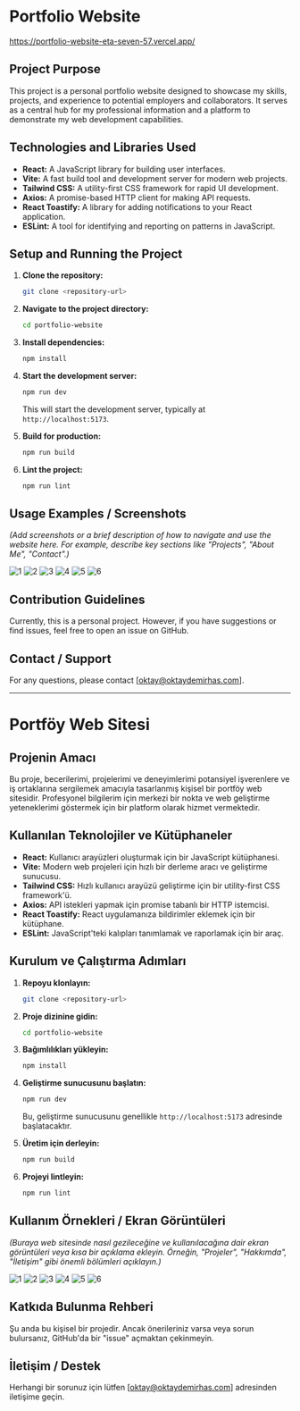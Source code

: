 # Portfolio Website
https://portfolio-website-eta-seven-57.vercel.app/

## Project Purpose

This project is a personal portfolio website designed to showcase my skills, projects, and experience to potential employers and collaborators. It serves as a central hub for my professional information and a platform to demonstrate my web development capabilities.

## Technologies and Libraries Used

- **React:** A JavaScript library for building user interfaces.
- **Vite:** A fast build tool and development server for modern web projects.
- **Tailwind CSS:** A utility-first CSS framework for rapid UI development.
- **Axios:** A promise-based HTTP client for making API requests.
- **React Toastify:** A library for adding notifications to your React application.
- **ESLint:** A tool for identifying and reporting on patterns in JavaScript.

## Setup and Running the Project

1.  **Clone the repository:**
    ```bash
    git clone <repository-url>
    ```
2.  **Navigate to the project directory:**
    ```bash
    cd portfolio-website
    ```
3.  **Install dependencies:**
    ```bash
    npm install
    ```
4.  **Start the development server:**

    ```bash
    npm run dev
    ```

    This will start the development server, typically at `http://localhost:5173`.

5.  **Build for production:**

    ```bash
    npm run build
    ```

6.  **Lint the project:**
    ```bash
    npm run lint
    ```

## Usage Examples / Screenshots

_(Add screenshots or a brief description of how to navigate and use the website here. For example, describe key sections like "Projects", "About Me", "Contact".)_

![1](https://github.com/user-attachments/assets/3498a2ce-ed14-41ba-a007-ab40f6a440e8)
![2](https://github.com/user-attachments/assets/7d43ea97-07ed-44a4-aa73-e106db56ed43)
![3](https://github.com/user-attachments/assets/cb01d99d-4c19-4d28-86bb-cd998d374c46)
![4](https://github.com/user-attachments/assets/93d37ecc-c325-4c22-a51b-312ddb502a49)
![5](https://github.com/user-attachments/assets/68c12490-b23b-4a4f-9dd8-9d98885d82c1)
![6](https://github.com/user-attachments/assets/2b1a8300-fb94-4919-b756-ffc33d45615a)


## Contribution Guidelines

Currently, this is a personal project. However, if you have suggestions or find issues, feel free to open an issue on GitHub.

## Contact / Support

For any questions, please contact [oktay@oktaydemirhas.com].

---

# Portföy Web Sitesi

## Projenin Amacı

Bu proje, becerilerimi, projelerimi ve deneyimlerimi potansiyel işverenlere ve iş ortaklarına sergilemek amacıyla tasarlanmış kişisel bir portföy web sitesidir. Profesyonel bilgilerim için merkezi bir nokta ve web geliştirme yeteneklerimi göstermek için bir platform olarak hizmet vermektedir.

## Kullanılan Teknolojiler ve Kütüphaneler

- **React:** Kullanıcı arayüzleri oluşturmak için bir JavaScript kütüphanesi.
- **Vite:** Modern web projeleri için hızlı bir derleme aracı ve geliştirme sunucusu.
- **Tailwind CSS:** Hızlı kullanıcı arayüzü geliştirme için bir utility-first CSS framework'ü.
- **Axios:** API istekleri yapmak için promise tabanlı bir HTTP istemcisi.
- **React Toastify:** React uygulamanıza bildirimler eklemek için bir kütüphane.
- **ESLint:** JavaScript'teki kalıpları tanımlamak ve raporlamak için bir araç.

## Kurulum ve Çalıştırma Adımları

1.  **Repoyu klonlayın:**
    ```bash
    git clone <repository-url>
    ```
2.  **Proje dizinine gidin:**
    ```bash
    cd portfolio-website
    ```
3.  **Bağımlılıkları yükleyin:**
    ```bash
    npm install
    ```
4.  **Geliştirme sunucusunu başlatın:**

    ```bash
    npm run dev
    ```

    Bu, geliştirme sunucusunu genellikle `http://localhost:5173` adresinde başlatacaktır.

5.  **Üretim için derleyin:**

    ```bash
    npm run build
    ```

6.  **Projeyi lintleyin:**
    ```bash
    npm run lint
    ```

## Kullanım Örnekleri / Ekran Görüntüleri

_(Buraya web sitesinde nasıl gezileceğine ve kullanılacağına dair ekran görüntüleri veya kısa bir açıklama ekleyin. Örneğin, "Projeler", "Hakkımda", "İletişim" gibi önemli bölümleri açıklayın.)_

![1](https://github.com/user-attachments/assets/3498a2ce-ed14-41ba-a007-ab40f6a440e8)
![2](https://github.com/user-attachments/assets/7d43ea97-07ed-44a4-aa73-e106db56ed43)
![3](https://github.com/user-attachments/assets/cb01d99d-4c19-4d28-86bb-cd998d374c46)
![4](https://github.com/user-attachments/assets/93d37ecc-c325-4c22-a51b-312ddb502a49)
![5](https://github.com/user-attachments/assets/68c12490-b23b-4a4f-9dd8-9d98885d82c1)
![6](https://github.com/user-attachments/assets/2b1a8300-fb94-4919-b756-ffc33d45615a)

## Katkıda Bulunma Rehberi

Şu anda bu kişisel bir projedir. Ancak önerileriniz varsa veya sorun bulursanız, GitHub'da bir "issue" açmaktan çekinmeyin.

## İletişim / Destek

Herhangi bir sorunuz için lütfen [oktay@oktaydemirhas.com] adresinden iletişime geçin.

